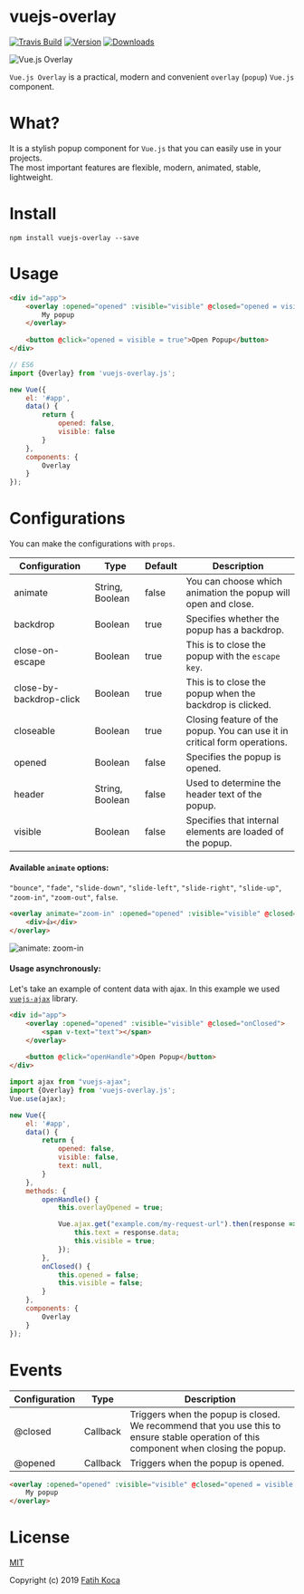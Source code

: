 # vuejs-overlay

[![Travis Build](https://img.shields.io/travis/fattihkoca/vuejs-overlay.svg)](https://travis-ci.org/fattihkoca/vuejs-overlay)
[![Version](https://img.shields.io/npm/v/vuejs-overlay.svg)](https://www.npmjs.com/package/vuejs-overlay)
[![Downloads](https://img.shields.io/npm/dm/vuejs-overlay.svg)](https://www.npmjs.com/package/vuejs-overlay)

![Vue.js Overlay](https://user-images.githubusercontent.com/1655312/70054926-8d469d80-15e9-11ea-9fdc-c8f65bf9bc85.png)

`Vue.js Overlay` is a practical, modern and convenient `overlay` (`popup`) `Vue.js` component.

# What?
It is a stylish popup component for `Vue.js` that you can easily use in your projects.  
The most important features are flexible, modern, animated, stable, lightweight.

# Install

```
npm install vuejs-overlay --save
```

# Usage

```html
<div id="app">
    <overlay :opened="opened" :visible="visible" @closed="opened = visible = false">
        My popup
    </overlay>
    
    <button @click="opened = visible = true">Open Popup</button>
</div>
```

```js
// ES6
import {Overlay} from 'vuejs-overlay.js';

new Vue({
    el: '#app',
    data() {
        return {
            opened: false,
            visible: false
        }
    },
    components: {
        Overlay
    }
});
```

# Configurations
You can make the configurations with `props`.

| Configuration                     | Type             | Default                  | Description                                                   |
| ----------------------------------| ---------------- | ------------------------ | ------------------------------------------------------------- |
| animate                           | String, Boolean  | false                    | You can choose which animation the popup will open and close. |
| backdrop                          | Boolean          | true                     | Specifies whether the popup has a backdrop.                   |
| close-on-escape                   | Boolean          | true                     | This is to close the popup with the `escape key`.             |
| close-by-backdrop-click           | Boolean          | true                     | This is to close the popup when the backdrop is clicked.      |
| closeable                         | Boolean          | true                     | Closing feature of the popup. You can use it in critical form operations. |
| opened                            | Boolean          | false                    | Specifies the popup is opened.                                |
| header                            | String, Boolean  | false                    | Used to determine the header text of the popup.               |
| visible                           | Boolean          | false                    | Specifies that internal elements are loaded of the popup.     |

#### Available `animate` options:
`"bounce"`, `"fade"`, `"slide-down"`, `"slide-left"`, `"slide-right"`, `"slide-up"`, `"zoom-in"`, `"zoom-out"`, `false`.

```html
<overlay animate="zoom-in" :opened="opened" :visible="visible" @closed="opened = visible = false">
    <div>👍</div>
</overlay>
```

![animate: zoom-in](https://user-images.githubusercontent.com/1655312/70065736-a147ca80-15fc-11ea-967d-3daed7501065.gif)

#### Usage asynchronously:
Let's take an example of content data with ajax. In this example we used [`vuejs-ajax`](https://github.com/fattihkoca/vuejs-ajax) library. 

```html
<div id="app">
    <overlay :opened="opened" :visible="visible" @closed="onClosed">
        <span v-text="text"></span>
    </overlay>
    
    <button @click="openHandle">Open Popup</button>
</div>
```

```js
import ajax from "vuejs-ajax";
import {Overlay} from 'vuejs-overlay.js';
Vue.use(ajax);

new Vue({
    el: '#app',
    data() {
        return {
            opened: false,
            visible: false,
            text: null,
        }
    },
    methods: {
        openHandle() {
            this.overlayOpened = true;

            Vue.ajax.get("example.com/my-request-url").then(response => {
                this.text = response.data;
                this.visible = true;
            });
        },
        onClosed() {
            this.opened = false;
            this.visible = false;
        }
    },
    components: {
        Overlay
    }
});
```

# Events
| Configuration                     | Type             | Description                                                   |
| ----------------------------------| ---------------- | ------------------------------------------------------------- |
| @closed                           | Callback         | Triggers when the popup is closed. We recommend that you use this to ensure stable operation of this component when closing the popup. |
| @opened                           | Callback         | Triggers when the popup is opened. |

```html
<overlay :opened="opened" :visible="visible" @closed="opened = visible = false" @opened="someCallback">
    My popup
</overlay>
```

# License
[MIT](LICENSE)

Copyright (c) 2019 [Fatih Koca](http://fattih.com)